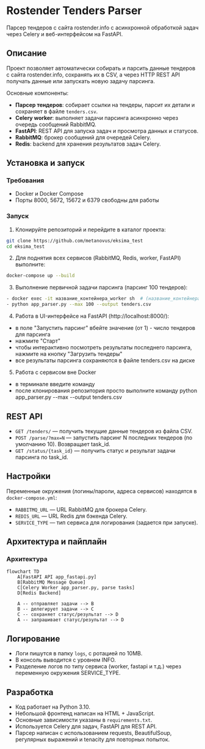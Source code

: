 # Rostender Tenders Parser

Парсер тендеров с сайта rostender.info с асинхронной обработкой задач через Celery и веб-интерфейсом на FastAPI.

## Описание

Проект позволяет автоматически собирать и парсить данные тендеров с сайта rostender.info, сохранять их в CSV, а через HTTP REST API получать данные или запускать новую задачу парсинга.

Основные компоненты:

- **Парсер тендеров**: собирает ссылки на тендеры, парсит их детали и сохраняет в файле `tenders.csv`.
- **Celery worker**: выполняет задачи парсинга асинхронно через очередь сообщений RabbitMQ.
- **FastAPI**: REST API для запуска задач и просмотра данных и статусов.
- **RabbitMQ**: брокер сообщений для очередей Celery.
- **Redis**: backend для хранения результатов задач Celery.

## Установка и запуск

### Требования

- Docker и Docker Compose
- Порты 8000, 5672, 15672 и 6379 свободны для работы

### Запуск

1. Клонируйте репозиторий и перейдите в каталог проекта:

```bash
git clone https://github.com/metanovus/eksima_test
cd eksima_test
```

2. Для поднятия всех сервисов (RabbitMQ, Redis, worker, FastAPI) выполните:

```bash
docker-compose up --build
```

3. Выполнение первичной задачи парсинга (парсинг 100 тендеров):

```bash
- docker exec -it название_контейнера_worker sh  # (название_контейнера_worker - например, "eksima_test-worker-1")
- python app_parser.py --max 100 --output tenders.csv
```

4. Работа в UI-интерфейсе на FastAPI (http://localhost:8000/):
  - в поле "Запустить парсинг" вбейте значение (от 1) - число тендеров для парсинга
  - нажмите "Старт"
  - чтобы интерактивно посмотреть результаты последнего парсинга, нажмите на кнопку "Загрузить тендеры"
  - все результаты парсинга сохраняются в файле tenders.csv на диске

5. Работа с сервисом вне Docker
  - в терминале введите команду 
  - после клонирования репозитория просто выполните команду python app_parser.py --max <INT> --output tenders.csv

## REST API

- `GET /tenders/` — получить текущие данные тендеров из файла CSV.
- `POST /parse/?max=N` — запустить парсинг N последних тендеров (по умолчанию 10). Возвращает task_id.
- `GET /status/{task_id}` — получить статус и результат задачи парсинга по task_id.

## Настройки

Переменные окружения (логины/пароли, адреса сервисов) находятся в `docker-compose.yml`:

- `RABBITMQ_URL` — URL RabbitMQ для брокера Celery.
- `REDIS_URL` — URL Redis для бэкенда Celery.
- `SERVICE_TYPE` — тип сервиса для логирования (задается при запуске).

## Архитектура и пайплайн

### Архитектура

```mermaid
flowchart TD
    A[FastAPI API app_fastapi.py]
    B[RabbitMQ Message Queue]
    C[Celery Worker app_parser.py, parse tasks]
    D[Redis Backend]

    A -- отправляет задачи --> B
    B -- делегирует задачи --> C
    C -- сохраняет статус/результат --> D
    A -- запрашивает статус/результат --> D
```

## Логирование

- Логи пишутся в папку `logs`, с ротацией по 10MB.
- В консоль выводится с уровнем INFO.
- Разделение логов по типу сервиса (worker, fastapi и т.д.) через переменную окружения SERVICE_TYPE.

## Разработка

- Код работает на Python 3.10.
- Небольшой фронтенд написан на HTML + JavaScript.
- Основные зависимости указаны в `requirements.txt`.
- Используется Celery для задач, FastAPI для REST API.
- Парсер написан с использованием requests, BeautifulSoup, регулярных выражений и tenacity для повторных попыток.